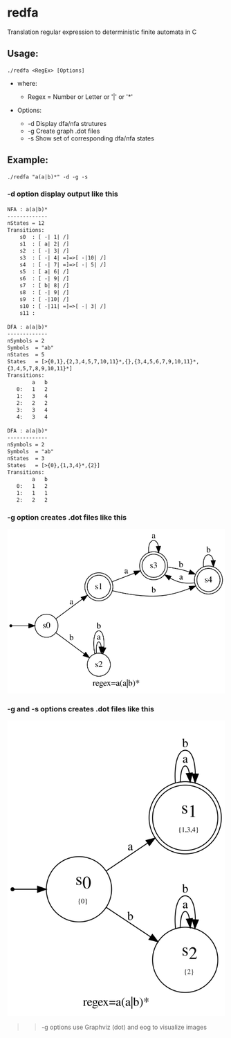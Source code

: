 # redfa
Translation regular expression to deterministic finite automata in C

## Usage:
```
./redfa <RegEx> [Options]
```
+ where:
    - Regex = Number or Letter or '|' or '*'

+ Options:
    - -d  Display dfa/nfa strutures
    - -g  Create graph .dot files
    - -s  Show set of corresponding dfa/nfa states

## Example: 

    ./redfa "a(a|b)*" -d -g -s

### -d option display output like this

```
NFA : a(a|b)*
-------------
nStates = 12
Transitions:
	s0  : [ -| 1| /]
	s1  : [ a| 2| /]
	s2  : [ -| 3| /]
	s3  : [ -| 4| =]=>[ -|10| /]
	s4  : [ -| 7| =]=>[ -| 5| /]
	s5  : [ a| 6| /]
	s6  : [ -| 9| /]
	s7  : [ b| 8| /]
	s8  : [ -| 9| /]
	s9  : [ -|10| /]
	s10 : [ -|11| =]=>[ -| 3| /]
	s11 : 

DFA : a(a|b)*
-------------
nSymbols = 2
Symbols  = "ab"
nStates  = 5
States   = [>{0,1},{2,3,4,5,7,10,11}*,{},{3,4,5,6,7,9,10,11}*,{3,4,5,7,8,9,10,11}*]
Transitions:
        a   b
   0:   1   2
   1:   3   4
   2:   2   2
   3:   3   4
   4:   3   4

DFA : a(a|b)*
-------------
nSymbols = 2
Symbols  = "ab"
nStates  = 3
States   = [>{0},{1,3,4}*,{2}]
Transitions:
        a   b
   0:   1   2
   1:   1   1
   2:   2   2
```
### -g option creates .dot files like this

![afd](afd.svg)

### -g and -s options creates .dot files like this

![afdmin](afdmin.svg)

>> -g options use Graphviz (dot) and eog to visualize images

